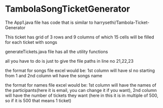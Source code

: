 # TambolaSongTicketGenerator

The App1.java file has code that is similar to harrysethi/Tambola-Ticket-Generator

This ticket has grid of 3 rows and 9 columns of which 15 cells will be filled for each ticket with songs


generateTickets.java file has all the utility functions

all you have to do is just to give the file paths in line no 21,22,23

the format for songs file excel would be: 1st column will have sl no starting from 1 and 2nd column wll have the songs name

the format for names file excel would be: 1st column will have the names of the participants(here it is email, you can change it if you want), 2nd column will have the number of tickets they want (here in this it is in multiple of 500, so if it is 500 that means 1 ticket)
